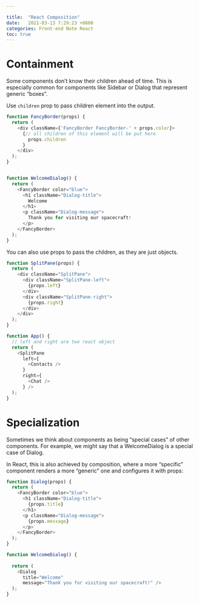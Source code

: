 ```yaml
---

title:  "React Composition"
date:   2021-03-13 7:29:23 +0800
categories: Front-end Note React
toc: true
---
```



# Containment
Some components don’t know their children ahead of time. This is especially common for components like Sidebar or Dialog that represent generic “boxes”.

Use `children` prop to pass children element into the output.

```js
function FancyBorder(props) {
  return (
    <div className={'FancyBorder FancyBorder-' + props.color}>
      {// all children of this element will be put here
        props.children
      }
    </div>
  );
}


function WelcomeDialog() {
  return (
    <FancyBorder color="blue">
      <h1 className="Dialog-title">
        Welcome
      </h1>
      <p className="Dialog-message">
        Thank you for visiting our spacecraft!
      </p>
    </FancyBorder>
  );
}
```
You can also use props to pass the children, as they are just objects.
```js
function SplitPane(props) {
  return (
    <div className="SplitPane">
      <div className="SplitPane-left">
        {props.left}
      </div>
      <div className="SplitPane-right">
        {props.right}
      </div>
    </div>
  );
}

function App() {
  // left and right are two react object
  return (
    <SplitPane
      left={
        <Contacts />
      }
      right={
        <Chat />
      } />
  );
}
```
# Specialization
Sometimes we think about components as being “special cases” of other components. For example, we might say that a WelcomeDialog is a special case of Dialog.

In React, this is also achieved by composition, where a more “specific” component renders a more “generic” one and configures it with props:
```js
function Dialog(props) {
  return (
    <FancyBorder color="blue">
      <h1 className="Dialog-title">
        {props.title}
      </h1>
      <p className="Dialog-message">
        {props.message}
      </p>
    </FancyBorder>
  );
}

function WelcomeDialog() {
  
  return (
    <Dialog
      title="Welcome"
      message="Thank you for visiting our spacecraft!" />
  );
}
```